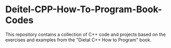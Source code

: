 # Deitel-CPP-How-To-Program-Book-Codes
This repository contains a collection of C++ code and projects based on the exercises and examples from the "Dietal C++ How to Program" book.
